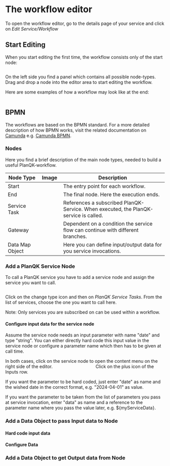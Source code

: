# The workflow editor

To open the workflow editor, go to the details page of your service and click on _Edit Service/Workflow_

## Start Editing

When you start editing the first time, the workflow consists only of the start node:

   <img width="768" :src="$withBase('/images/workflow/workflow-editor-start.png')" alt="">

On the left side you find a panel which contains all possible node-types. Drag and drop a node into the editor area to start editing the workflow.

Here are some examples of how a workflow may look like at the end:

   <img width="768" :src="$withBase('/images/workflow/workflow-editor-examples.png')" alt="">

## BPMN

The workflows are based on the BPMN standard.
For a more detailed description of how BPMN works, visit the related documentation on [Camunda](https://docs.camunda.io/) e.g. [Camunda BPMN](https://docs.camunda.io/docs/components/modeler/bpmn/).

### Nodes

Here you find a brief description of the main node types, needed to build a useful PlanQK-workflow.

| Node Type       | Image                                                                                                 | Description                                                                          |
|-----------------|-------------------------------------------------------------------------------------------------------|--------------------------------------------------------------------------------------|
| Start           | <img width="64" :src="$withBase('/images/workflow/workflow-editor-node-start.png')" alt="">           | The entry point for each workflow.                                                   |
| End             | <img width="64" :src="$withBase('/images/workflow/workflow-editor-node-end.png')" alt="">             | The final node. Here the execution ends.                                             |
| Service Task    | <img width="64" :src="$withBase('/images/workflow/workflow-editor-node-service-task.png')" alt="">    | References a subscribed PlanQK-Service. When executed, the PlanQK-service is called. |
| Gateway         | <img width="64" :src="$withBase('/images/workflow/workflow-editor-node-gateway.png')" alt="">         | Dependent on a condition the service flow can continue with different branches.      |
| Data Map Object | <img width="64" :src="$withBase('/images/workflow/workflow-editor-node-data-map-object.png')" alt=""> | Here you can define input/output data for you service invocations.                   |


### Add a PlanQK Service Node

To call a PlanQK service you have to add a service node and assign the service you want to call.

   <img width="768" :src="$withBase('/images/workflow/workflow-editor-add-service-node.png')" alt="">

Click on the change type icon and then on _PlanQK Service Tasks_.
From the list of services, choose the one you want to call here.

Note: Only services you are subscribed on can be used within a workflow.

#### Configure input data for the service node

Assume the service node needs an input parameter with name "date" and type "string".
You can either directly hard code this input value in the service node or configure a parameter name which then has to be given at call time.

In both cases, click on the service node to open the content menu on the right side of the editor.
<img width="128" :src="$withBase('/images/workflow/workflow-editor-service-node-configuration.png')" alt="">
Click on the plus icon of the Inputs row.

If you want the parameter to be hard coded, just enter "date" as name and the wished date in the correct format, e.g. "2024-04-01" as value.

If you want the parameter to be taken from the list of parameters you pass at service invocation, enter "data" as name and a reference to the parameter name where you pass the value later, e.g. ${myServiceData}.



### Add a Data Object to pass Input data to Node

#### Hard code input data

#### Configure Data

### Add a Data Object to get Output data from Node

